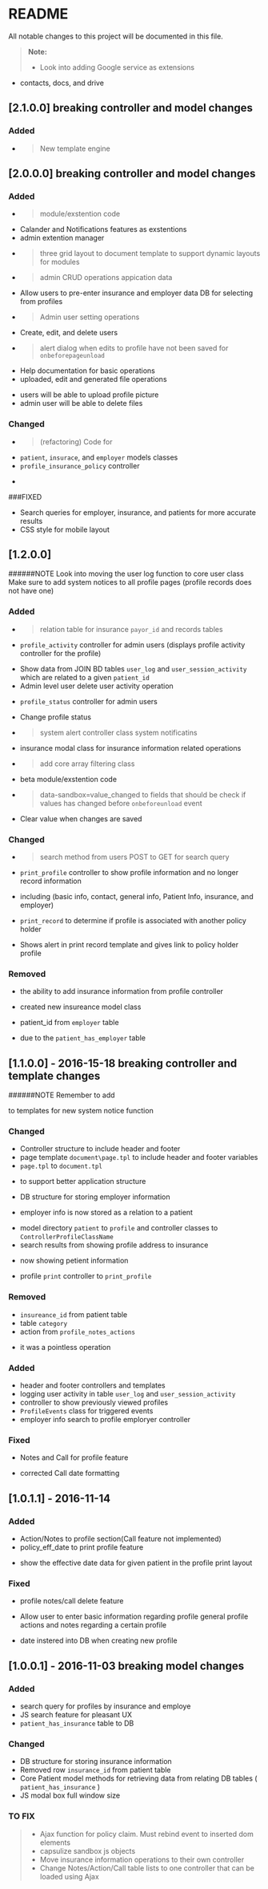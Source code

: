 # README
All notable changes to this project will be documented in this file.

> **Note:**
> + Look into adding Google service as extensions
 - contacts, docs, and drive

## [2.1.0.0]  **breaking controller and model changes**
### Added
+ >New template engine

## [2.0.0.0]  **breaking controller and model changes**
### Added
+ >module/exstention code
 - Calander and Notifications features as exstentions
 - admin extention manager
+ >three grid layout to document template to support dynamic layouts for modules
+ >admin CRUD operations appication data
 - Allow users to pre-enter insurance and employer data DB for selecting from profiles
+ >Admin user setting operations
 - Create, edit, and delete users
+ > alert dialog when edits to profile have not been saved for `onbeforepageunload`
+ Help documentation for basic operations 
+ uploaded, edit and generated file operations
 - users will be able to upload profile picture
 - admin user will be able to delete files

### Changed
+ >(refactoring) Code for
 - `patient`, `insurace`, and `employer` models classes
 - `profile_insurance_policy` controller
+ >

###FIXED
+ Search queries for employer, insurance, and patients for more accurate results 
+ CSS style for mobile layout

## [1.2.0.0]
######NOTE
Look into moving the user log function to core user class
Make sure to add system notices to all profile pages (profile records does not have one)

### Added
+ >relation table for insurance `payor_id` and records tables
+ `profile_activity` controller for admin users (displays profile activity controller for the profile)
 - Show data from JOIN BD tables `user_log` and `user_session_activity` which are related to a given `patient_id`
 - Admin level user delete user activity operation
+ `profile_status` controller for admin users
 - Change profile status
+ >system alert controller class system notificatins
+ insurance modal class for insurance information related operations
+ >add core array filtering class
+ beta module/exstention code
+ >data-sandbox=value_changed to fields that should be check if values has changed before `onbeforeunload` event
 - Clear value when changes are saved

### Changed
+ >search method from users POST to GET for search query
+ `print_profile` controller to show profile information and no longer record information
 - including (basic info, contact, general info, Patient Info, insurance, and employer)
+ `print_record` to determine if profile is associated with another policy holder
 - Shows alert in print record template and gives link to policy holder profile

### Removed
+ the ability to add insurance information from profile controller
 - created new insureance model class
+ patient_id from `employer` table
 - due to the `patient_has_employer` table

## [1.1.0.0] - 2016-15-18  **breaking controller and template changes**

######NOTE
Remember to add <section data-alert="system"> to templates for new system notice function

### Changed
+ Controller structure to include header and footer
+ page template `document\page.tpl` to include header and footer variables
+ `page.tpl` to `document.tpl`
 - to support better application structure
+ DB structure for storing employer information
 - employer info is now stored as a relation to a patient 
+ model directory `patient` to `profile` and controller classes to `ControllerProfileClassName`
+ search results from showing profile address to insurance
 - now showing petient information
+ profile `print` controller to `print_profile`

### Removed
+ `insureance_id` from patient table
+ table `category`
+ action from `profile_notes_actions`
 - it was a pointless operation

### Added
+ header and footer controllers and templates
+ logging user activity in table `user_log` and `user_session_activity`
+ controller to show previously viewed profiles
+ `ProfileEvents` class for triggered events
+ employer info search to profile emploryer controller 

### Fixed
+ Notes and Call for profile feature
 - corrected Call date formatting

## [1.0.1.1] - 2016-11-14

### Added
+ Action/Notes to profile section(Call feature not implemented)
+ policy_eff_date to print profile feature
 - show the effective date data for given patient in the profile print layout

### Fixed
+ profile notes/call delete feature
 - Allow user to enter basic information regarding profile general profile actions and notes regarding a certain profile 
+ date instered into DB when creating new profile

## [1.0.0.1] - 2016-11-03 **breaking model changes**
### Added
+ search query for profiles by insurance and employe
+ JS search feature for pleasant UX
+ `patient_has_insurance` table to DB

### Changed
+ DB structure for storing insurance information
+ Removed row `insurance_id` from patient table
+ Core Patient model methods for retrieving data from relating DB tables ( `patient_has_insurance` )
+ JS modal box full window size

### TO FIX
>+ Ajax function for policy claim. Must rebind event to inserted dom elements
>+ capsulize sandbox js objects
>+ Move insurance information operations to their own controller
>+ Change Notes/Action/Call table lists to one controller that can be loaded using Ajax

